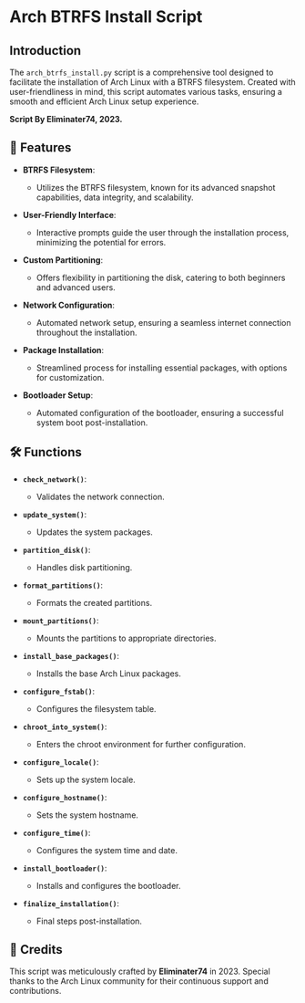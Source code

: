 # Arch BTRFS Install Script

## Introduction

The `arch_btrfs_install.py` script is a comprehensive tool designed to facilitate the installation of Arch Linux with a BTRFS filesystem. Created with user-friendliness in mind, this script automates various tasks, ensuring a smooth and efficient Arch Linux setup experience.

**Script By Eliminater74, 2023.**

## 🌟 Features

- **BTRFS Filesystem**: 
  - Utilizes the BTRFS filesystem, known for its advanced snapshot capabilities, data integrity, and scalability.
  
- **User-Friendly Interface**: 
  - Interactive prompts guide the user through the installation process, minimizing the potential for errors.
  
- **Custom Partitioning**: 
  - Offers flexibility in partitioning the disk, catering to both beginners and advanced users.
  
- **Network Configuration**: 
  - Automated network setup, ensuring a seamless internet connection throughout the installation.
  
- **Package Installation**: 
  - Streamlined process for installing essential packages, with options for customization.
  
- **Bootloader Setup**: 
  - Automated configuration of the bootloader, ensuring a successful system boot post-installation.

## 🛠 Functions

- **`check_network()`**: 
  - Validates the network connection.
  
- **`update_system()`**: 
  - Updates the system packages.
  
- **`partition_disk()`**: 
  - Handles disk partitioning.
  
- **`format_partitions()`**: 
  - Formats the created partitions.
  
- **`mount_partitions()`**: 
  - Mounts the partitions to appropriate directories.
  
- **`install_base_packages()`**: 
  - Installs the base Arch Linux packages.
  
- **`configure_fstab()`**: 
  - Configures the filesystem table.
  
- **`chroot_into_system()`**: 
  - Enters the chroot environment for further configuration.
  
- **`configure_locale()`**: 
  - Sets up the system locale.
  
- **`configure_hostname()`**: 
  - Sets the system hostname.
  
- **`configure_time()`**: 
  - Configures the system time and date.
  
- **`install_bootloader()`**: 
  - Installs and configures the bootloader.
  
- **`finalize_installation()`**: 
  - Final steps post-installation.

## 📜 Credits

This script was meticulously crafted by **Eliminater74** in 2023. Special thanks to the Arch Linux community for their continuous support and contributions.
